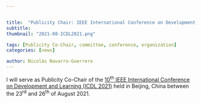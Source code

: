 ```yaml
---


title:  "Publicity Chair: IEEE International Conference on Development and Learning (IEEE ICDL 2021)"
subtitle: 
thumbnail: "2021-08-ICDL2021.png"

tags: [Publicity Co-Chair, committee, conference, organization]
categories: [news]

author: Nicolás Navarro-Guerrero
---
```


I will serve as Publicity Co-Chair of the <a href="https://www.ieee-ras.org/component/rseventspro/event/2009-icdl-2021" target="_blank">10<sup>th</sup> IEEE International Conference on Development and Learning (ICDL 2021)</a> held in Beijing, China between the 23<sup>rd</sup> and 26<sup>th</sup> of August 2021.

<!--more-->

